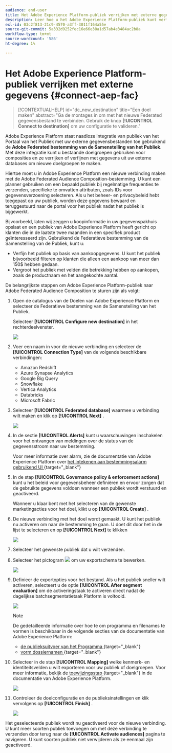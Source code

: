 ```yaml
---
audience: end-user
title: Het Adobe Experience Platform-publiek verrijken met externe gegevens
description: Leer hoe u het Adobe Experience Platform-publiek kunt verfijnen en verrijken met gegevens uit uw gefedereerde databases met behulp van de gefedereerde compositiebestemming van het publiek.
exl-id: 03c2f813-21c9-4570-a3ff-3011f164a55e
source-git-commit: 5a332d9252fec16e66e38a1d57ab4e3484ac2b8a
workflow-type: tm+mt
source-wordcount: '586'
ht-degree: 1%

---
```


# Het Adobe Experience Platform-publiek verrijken met externe gegevens {#connect-aep-fac}

>[!CONTEXTUALHELP]
>id="dc_new_destination"
>title="Een doel maken"
>abstract="Ga de montages in om met het nieuwe Federated gegevensbestand te verbinden. Gebruik de knop **[!UICONTROL Connect to destination]** om uw configuratie te valideren."

Adobe Experience Platform staat naadloze integratie van publiek van het Portaal van het Publiek met uw externe gegevensbestanden toe gebruikend de **Adobe Federated bestemming van de Samenstelling van het Publiek**. Met deze integratie kunt u bestaande doelgroepen gebruiken voor composities en ze verrijken of verfijnen met gegevens uit uw externe databases om nieuwe doelgroepen te maken.

Hiertoe moet u in Adobe Experience Platform een nieuwe verbinding maken met de Adobe Federated Audience Composition-bestemming. U kunt een planner gebruiken om een bepaald publiek bij regelmatige frequenties te verzenden, specifieke te omvatten attributen, zoals IDs voor gegevensverzoening selecteren. Als u het beheer- en privacybeleid hebt toegepast op uw publiek, worden deze gegevens bewaard en teruggestuurd naar de portal voor het publiek nadat het publiek is bijgewerkt.

Bijvoorbeeld, laten wij zeggen u koopinformatie in uw gegevenspakhuis opslaat en een publiek van Adobe Experience Platform heeft gericht op klanten die in de laatste twee maanden in een specifiek product geïnteresseerd zijn. Gebruikend de Federatieve bestemming van de Samenstelling van de Publiek, kunt u:

* Verfijn het publiek op basis van aankoopgegevens. U kunt het publiek bijvoorbeeld filteren op klanten die alleen een aankoop van meer dan 150$ hebben gedaan.
* Vergroot het publiek met velden die betrekking hebben op aankopen, zoals de productnaam en het aangekochte aantal.

De belangrijkste stappen om Adobe Experience Platform-publiek naar Adobe Federated Audience Composition te sturen zijn als volgt:

1. Open de catalogus van de Doelen van Adobe Experience Platform en selecteer de Federatieve bestemming van de Samenstelling van het Publiek.

   Selecteer **[!UICONTROL Configure new destination]** in het rechterdeelvenster.

   ![](assets/destination-new.png)

1. Voer een naam in voor de nieuwe verbinding en selecteer de **[!UICONTROL Connection Type]** van de volgende beschikbare verbindingen:

   * Amazon Redshift
   * Azure Synapse Analytics
   * Google Big Query
   * Snowflake
   * Vertica Analytics
   * Databricks
   * Microsoft Fabric

1. Selecteer **[!UICONTROL Federated database]** waarmee u verbinding wilt maken en klik op **[!UICONTROL Next]** .

   ![](assets/destination-configure.png)

1. In de sectie **[!UICONTROL Alerts]** kunt u waarschuwingen inschakelen voor het ontvangen van meldingen over de status van de gegevensstroom naar uw bestemming.

   Voor meer informatie over alarm, zie de documentatie van Adobe Experience Platform over [ het intekenen aan bestemmingsalarm gebruikend UI ](https://experienceleague.adobe.com/en/docs/experience-platform/destinations/ui/alerts) {target="_blank"}

1. In de stap **[!UICONTROL Governance policy & enforcement actions]** kunt u het beleid voor gegevensbeheer definiëren en ervoor zorgen dat de gebruikte gegevens voldoen wanneer een publiek wordt verstuurd en geactiveerd.

   Wanneer u klaar bent met het selecteren van de gewenste marketingacties voor het doel, klikt u op **[!UICONTROL Create]** .

1. De nieuwe verbinding met het doel wordt gemaakt. U kunt het publiek nu activeren om naar de bestemming te gaan. U doet dit door het in de lijst te selecteren en op **[!UICONTROL Next]** te klikken

   ![](assets/destination-activate.png)

1. Selecteer het gewenste publiek dat u wilt verzenden.

1. Selecteer het pictogram ![](assets/do-not-localize/Smock_Edit_18_N.svg) om uw exportschema te bewerken.

   ![](assets/destination-schedule.png)

1. Definieer de exportopties voor het bestand. Als u het publiek sneller wilt activeren, selecteert u de optie **[!UICONTROL After segment evaluation]** om de activeringstaak te activeren direct nadat de dagelijkse batchsegmentatietaak Platform is voltooid.

   ![](assets/destination-schedule-2.png)

   >[!NOTE]
   >
   >De gedetailleerde informatie over hoe te om programma en filenames te vormen is beschikbaar in de volgende secties van de documentatie van Adobe Experience Platform:
   >
   >* [ de publieksuitvoer van het Programma ](https://experienceleague.adobe.com/en/docs/experience-platform/destinations/ui/activate/activate-batch-profile-destinations#scheduling) {target="_blank"}
   >* [ vorm dossiernamen ](https://experienceleague.adobe.com/en/docs/experience-platform/destinations/ui/activate/activate-batch-profile-destinations#configure-file-names) {target="_blank"}

1. Selecteer in de stap **[!UICONTROL Mapping]** welke kenmerk- en identiteitsvelden u wilt exporteren voor uw publiek of doelgroepen. Voor meer informatie, bekijk de [ toewijzingsstap ](https://experienceleague.adobe.com/en/docs/experience-platform/destinations/ui/activate/activate-batch-profile-destinations#mapping) {target="_blank"} in de documentatie van Adobe Experience Platform.

   ![](assets/destination-attributes.png)

1. Controleer de doelconfiguratie en de publieksinstellingen en klik vervolgens op **[!UICONTROL Finish]** .

   ![](assets/destination-review.png)

Het geselecteerde publiek wordt nu geactiveerd voor de nieuwe verbinding. U kunt meer soorten publiek toevoegen om met deze verbinding te verzenden door terug naar de **[!UICONTROL Activate audiences]** pagina te navigeren. U kunt soorten publiek niet verwijderen als ze eenmaal zijn geactiveerd.
